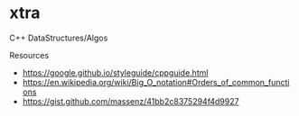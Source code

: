 # xtra
C++ DataStructures/Algos


Resources

- https://google.github.io/styleguide/cppguide.html
- https://en.wikipedia.org/wiki/Big_O_notation#Orders_of_common_functions
- https://gist.github.com/massenz/41bb2c8375294f4d9927
